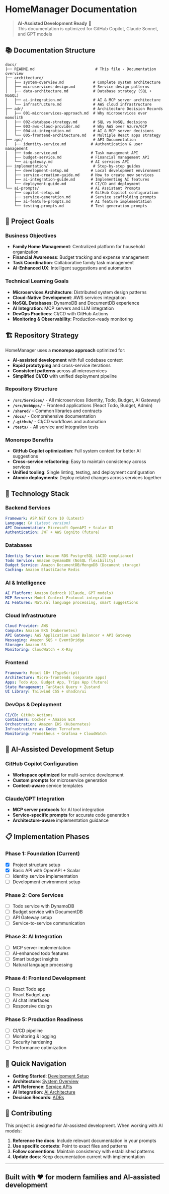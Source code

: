 # HomeManager Documentation

> **AI-Assisted Development Ready** 🤖  
> This documentation is optimized for GitHub Copilot, Claude Sonnet, and GPT models

## 📚 Documentation Structure

```text
docs/
├── README.md                           # This file - Documentation overview
├── architecture/
│   ├── system-overview.md             # Complete system architecture
│   ├── microservices-design.md        # Service design patterns
│   ├── data-architecture.md           # Database strategy (SQL + NoSQL)
│   ├── ai-integration.md              # AI & MCP server architecture
│   └── infrastructure.md              # AWS cloud infrastructure
├── adr/                               # Architecture Decision Records
│   ├── 001-microservices-approach.md  # Why microservices over monolith
│   ├── 002-database-strategy.md       # SQL vs NoSQL decisions
│   ├── 003-aws-cloud-provider.md      # Why AWS over Azure/GCP
│   ├── 004-ai-integration.md          # AI & MCP server decisions
│   └── 005-frontend-architecture.md   # Multiple React apps strategy
├── api/                               # API Documentation
│   ├── identity-service.md           # Authentication & user management
│   ├── todo-service.md               # Task management API
│   ├── budget-service.md             # Financial management API
│   └── ai-gateway.md                 # AI services API
├── implementation/                    # Step-by-step guides
│   ├── development-setup.md          # Local development environment
│   ├── service-creation-guide.md     # How to create new services
│   ├── ai-integration-guide.md       # Implementing AI features
│   └── deployment-guide.md           # CI/CD and deployment
└── ai-prompts/                       # AI Assistant Prompts
    ├── copilot-setup.md              # GitHub Copilot configuration
    ├── service-generation.md         # Service scaffolding prompts
    ├── ai-feature-prompts.md         # AI feature implementation
    └── testing-prompts.md            # Test generation prompts
```

## 🎯 **Project Goals**

### **Business Objectives**

- **Family Home Management**: Centralized platform for household organization
- **Financial Awareness**: Budget tracking and expense management
- **Task Coordination**: Collaborative family task management
- **AI-Enhanced UX**: Intelligent suggestions and automation

### **Technical Learning Goals**

- **Microservices Architecture**: Distributed system design patterns
- **Cloud-Native Development**: AWS services integration
- **NoSQL Databases**: DynamoDB and DocumentDB experience
- **AI Integration**: MCP servers and LLM integration
- **DevOps Practices**: CI/CD with GitHub Actions
- **Monitoring & Observability**: Production-ready monitoring

## 🏗️ **Repository Strategy**

HomeManager uses a **monorepo approach** optimized for:

- **AI-assisted development** with full codebase context
- **Rapid prototyping** and cross-service iterations  
- **Consistent patterns** across all microservices
- **Simplified CI/CD** with unified deployment pipeline

### **Repository Structure**

- **`/src/Services/`** - All microservices (Identity, Todo, Budget, AI Gateway)
- **`/src/WebApps/`** - Frontend applications (React Todo, Budget, Admin)
- **`/shared/`** - Common libraries and contracts
- **`/docs/`** - Comprehensive documentation
- **`/.github/`** - CI/CD workflows and automation
- **`/tests/`** - All service and integration tests

### **Monorepo Benefits**

- **GitHub Copilot optimization**: Full system context for better AI suggestions
- **Cross-service refactoring**: Easy to maintain consistency across services
- **Unified tooling**: Single linting, testing, and deployment configuration
- **Atomic deployments**: Deploy related changes across services together

## 🚀 **Technology Stack**

### **Backend Services**

```yaml
Framework: ASP.NET Core 10 (Latest)
Language: C# (Latest version)
API Documentation: Microsoft OpenAPI + Scalar UI
Authentication: JWT + AWS Cognito (future)
```

### **Databases**

```yaml
Identity Service: Amazon RDS PostgreSQL (ACID compliance)
Todo Service: Amazon DynamoDB (NoSQL flexibility)
Budget Service: Amazon DocumentDB/MongoDB (Document storage)
Caching: Amazon ElastiCache Redis
```

### **AI & Intelligence**

```yaml
AI Platform: Amazon Bedrock (Claude, GPT models)
MCP Servers: Model Context Protocol integration
AI Features: Natural language processing, smart suggestions
```

### **Cloud Infrastructure**

```yaml
Cloud Provider: AWS
Compute: Amazon EKS (Kubernetes)
API Gateway: AWS Application Load Balancer + API Gateway
Messaging: Amazon SQS + EventBridge
Storage: Amazon S3
Monitoring: CloudWatch + X-Ray
```

### **Frontend**

```yaml
Framework: React 18+ (TypeScript)
Architecture: Micro-frontends (separate apps)
Apps: Todo App, Budget App, Trips App (future)
State Management: TanStack Query + Zustand
UI Library: Tailwind CSS + shadcn/ui
```

### **DevOps & Deployment**

```yaml
CI/CD: GitHub Actions
Containers: Docker + Amazon ECR
Orchestration: Amazon EKS (Kubernetes)
Infrastructure as Code: Terraform
Monitoring: Prometheus + Grafana + CloudWatch
```

## 🤖 **AI-Assisted Development Setup**

### **GitHub Copilot Configuration**

- **Workspace optimized** for multi-service development
- **Custom prompts** for microservice generation
- **Context-aware** service templates

### **Claude/GPT Integration**

- **MCP server protocols** for AI tool integration
- **Service-specific prompts** for accurate code generation
- **Architecture-aware** implementation guidance

## 📋 **Implementation Phases**

### **Phase 1: Foundation** (Current)

- [x] Project structure setup
- [x] Basic API with OpenAPI + Scalar
- [ ] Identity service implementation
- [ ] Development environment setup

### **Phase 2: Core Services**

- [ ] Todo service with DynamoDB
- [ ] Budget service with DocumentDB
- [ ] API Gateway setup
- [ ] Service-to-service communication

### **Phase 3: AI Integration**

- [ ] MCP server implementation
- [ ] AI-enhanced todo features
- [ ] Smart budget insights
- [ ] Natural language processing

### **Phase 4: Frontend Development**

- [ ] React Todo app
- [ ] React Budget app
- [ ] AI chat interfaces
- [ ] Responsive design

### **Phase 5: Production Readiness**

- [ ] CI/CD pipeline
- [ ] Monitoring & logging
- [ ] Security hardening
- [ ] Performance optimization

## 🔗 **Quick Navigation**

- **Getting Started**: [Development Setup](implementation/development-setup.md)
- **Architecture**: [System Overview](architecture/system-overview.md)
- **API Reference**: [Service APIs](api/)
- **AI Integration**: [AI Architecture](architecture/ai-integration.md)
- **Decision Records**: [ADRs](adr/)

## 🤝 **Contributing**

This project is designed for AI-assisted development. When working with AI models:

1. **Reference the docs**: Include relevant documentation in your prompts
2. **Use specific contexts**: Point to exact files and patterns
3. **Follow conventions**: Maintain consistency with established patterns
4. **Update docs**: Keep documentation current with implementation

---

## Built with ❤️ for modern families and AI-assisted development
